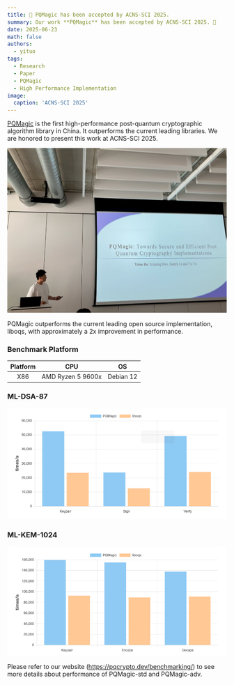 ```yaml
---
title: 🚀 PQMagic has been accepted by ACNS-SCI 2025.
summary: Our work **PQMagic** has been accepted by ACNS-SCI 2025. 🎉
date: 2025-06-23
math: false
authors:
  - yituo
tags:
  - Research
  - Paper
  - PQMagic
  - High Performance Implementation
image:
  caption: 'ACNS-SCI 2025'
---
```



[PQMagic](https://hugoblox.com) is the first high-performance post-quantum cryptographic algorithm library in China. It outperforms the current leading libraries. We are honored to present this work at ACNS-SCI 2025.

![ML-DSA-87](pic/PQMagic-pre.jpg)

PQMagic outperforms the current leading open source implementation, liboqs, with approximately a 2x improvement in performance.

### Benchmark Platform
  
  | Platform | CPU               | OS        |
  |:--------:|:-----------------:|:---------:|
  | X86      | AMD Ryzen 5 9600x  | Debian 12 |

### ML-DSA-87

![ML-DSA-87](pic/PQMagic-performance-ml-dsa-87.png)
  
### ML-KEM-1024

![ML-KEM-1024](pic/PQMagic-performance-ml-kem-1024.png)

Please refer to our website (https://pqcrypto.dev/benchmarking/) to see more details about performance of PQMagic-std and PQMagic-adv.

